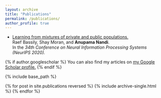```yaml
---
layout: archive
title: "Publications"
permalink: /publications/
author_profile: true
---
```


<ul>
<li> <a href="https://papers.nips.cc/paper/2020/hash/1ee942c6b182d0f041a2312947385b23-Abstract.html"> Learning from mixtures of private and public populations. </a> </br>
  Raef Bassily, Shay Moran, and <b>Anupama Nandi</b>. </br>
In the <i>34th Conference on Neural Information Processing Systems (NeurIPS 2020).</i> 
</li>
 
</ul>


{% if author.googlescholar %}
  You can also find my articles on <u><a href="{{https://scholar.google.com/citations?user=b6L2F7cAAAAJ&hl=en}}">my Google Scholar profile</a>.</u>
{% endif %}

{% include base_path %}

{% for post in site.publications reversed %}
  {% include archive-single.html %}
{% endfor %}

